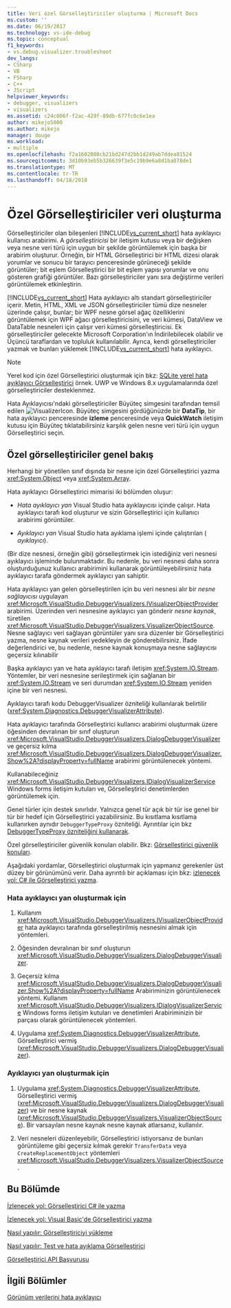 ```yaml
---
title: Veri özel Görselleştiriciler oluşturma | Microsoft Docs
ms.custom: ''
ms.date: 06/19/2017
ms.technology: vs-ide-debug
ms.topic: conceptual
f1_keywords:
- vs.debug.visualizer.troubleshoot
dev_langs:
- CSharp
- VB
- FSharp
- C++
- JScript
helpviewer_keywords:
- debugger, visualizers
- visualizers
ms.assetid: c24c006f-f2ac-429f-89db-677fc0c6e1ea
author: mikejo5000
ms.author: mikejo
manager: douge
ms.workload:
- multiple
ms.openlocfilehash: f2a1602808cb21bd247d2bb1d249ab7ddea81524
ms.sourcegitcommit: 3d10b93eb5b326639f3e5c19b9e6a8d1ba078de1
ms.translationtype: MT
ms.contentlocale: tr-TR
ms.lasthandoff: 04/18/2018
---
```

# <a name="create-custom-visualizers-of-data"></a>Özel Görselleştiriciler veri oluşturma
 Görselleştiriciler olan bileşenleri [!INCLUDE[vs_current_short](../code-quality/includes/vs_current_short_md.md)] hata ayıklayıcı kullanıcı arabirimi. A *görselleştiricisi* bir iletişim kutusu veya bir değişken veya nesne veri türü için uygun bir şekilde görüntülemek için başka bir arabirim oluşturur. Örneğin, bir HTML Görselleştirici bir HTML dizesi olarak yorumlar ve sonucu bir tarayıcı penceresinde görüneceği şekilde görüntüler; bit eşlem Görselleştirici bir bit eşlem yapısı yorumlar ve onu gösteren grafiği görüntüler. Bazı görselleştiriciler yanı sıra değiştirme verileri görüntülemek etkinleştirin.

 [!INCLUDE[vs_current_short](../code-quality/includes/vs_current_short_md.md)] Hata ayıklayıcı altı standart görselleştiriciler içerir. Metin, HTML, XML ve JSON görselleştiriciler tümü dize nesneler üzerinde çalışır, bunlar; bir WPF nesne görsel ağaç özelliklerini görüntülemek için WPF ağacı görselleştiricisini, ve veri kümesi, DataView ve DataTable nesneleri için çalışır veri kümesi görselleştiricisi. Ek görselleştiriciler gelecekte Microsoft Corporation'ın İndirilebilecek olabilir ve Üçüncü taraflardan ve topluluk kullanılabilir. Ayrıca, kendi görselleştiriciler yazmak ve bunları yüklemek [!INCLUDE[vs_current_short](../code-quality/includes/vs_current_short_md.md)] hata ayıklayıcı.

 > [!NOTE]
 > Yerel kod için özel Görselleştirici oluşturmak için bkz: [SQLite yerel hata ayıklayıcı Görselleştirici](https://github.com/Microsoft/VSSDK-Extensibility-Samples/tree/master/SqliteVisualizer) örnek. UWP ve Windows 8.x uygulamalarında özel görselleştiriciler desteklenmez.

 Hata Ayıklayıcısı'ndaki görselleştiriciler Büyüteç simgesini tarafından temsil edilen ![VisualizerIcon](../debugger/media/dbg-tips-visualizer-icon.png "Görselleştirici simgesi"). Büyüteç simgesini gördüğünüzde bir **DataTip**, bir hata ayıklayıcı penceresinde **izleme** penceresinde veya **QuickWatch** iletişim kutusu için Büyüteç tıklatabilirsiniz karşılık gelen nesne veri türü için uygun Görselleştirici seçin.

## <a name="overview-of-custom-visualizers"></a>Özel görselleştiriciler genel bakış

Herhangi bir yönetilen sınıf dışında bir nesne için özel Görselleştirici yazma <xref:System.Object> veya <xref:System.Array>.  
  
 Hata ayıklayıcı Görselleştirici mimarisi iki bölümden oluşur:  
  
-   *Hata ayıklayıcı yan* Visual Studio hata ayıklayıcısı içinde çalışır. Hata ayıklayıcı tarafı kod oluşturur ve sizin Görselleştirici için kullanıcı arabirimi görüntüler.  
  
-   *Ayıklayıcı yan* Visual Studio hata ayıklama işlemi içinde çalıştırılan ( *ayıklayıcı*).  
  
 (Bir dize nesnesi, örneğin gibi) görselleştirmek için istediğiniz veri nesnesi ayıklayıcı işleminde bulunmaktadır. Bu nedenle, bu veri nesnesi daha sonra oluşturduğunuz kullanıcı arabirimini kullanarak görüntüleyebilirsiniz hata ayıklayıcı tarafa göndermek ayıklayıcı yan sahiptir.  
  
 Hata ayıklayıcı yan gelen görselleştirilen için bu veri nesnesi alır bir *nesne sağlayıcısı* uygulayan <xref:Microsoft.VisualStudio.DebuggerVisualizers.IVisualizerObjectProvider> arabirimi. Üzerinden veri nesnesine ayıklayıcı yan gönderir *nesne kaynak*, türetilen <xref:Microsoft.VisualStudio.DebuggerVisualizers.VisualizerObjectSource>. Nesne sağlayıcı veri sağlayan görüntüler yanı sıra düzenler bir Görselleştirici yazma, nesne kaynak verileri yedekleyin de gönderebilirsiniz. İfade değerlendirici ve, bu nedenle, nesne kaynak konuşmaya nesne sağlayıcısı geçersiz kılınabilir  
  
 Başka ayıklayıcı yan ve hata ayıklayıcı tarafı iletişim <xref:System.IO.Stream>. Yöntemler, bir veri nesnesine serileştirmek için sağlanan bir <xref:System.IO.Stream> ve seri durumdan <xref:System.IO.Stream> yeniden içine bir veri nesnesi.  
  
 Ayıklayıcı tarafı kodu DebuggerVisualizer özniteliği kullanılarak belirtilir (<xref:System.Diagnostics.DebuggerVisualizerAttribute>).  
  
 Hata ayıklayıcı tarafında Görselleştirici kullanıcı arabirimi oluşturmak üzere öğesinden devralınan bir sınıf oluşturun <xref:Microsoft.VisualStudio.DebuggerVisualizers.DialogDebuggerVisualizer> ve geçersiz kılma <xref:Microsoft.VisualStudio.DebuggerVisualizers.DialogDebuggerVisualizer.Show%2A?displayProperty=fullName> arabirimi görüntülenecek yöntemi.  
  
 Kullanabileceğiniz <xref:Microsoft.VisualStudio.DebuggerVisualizers.IDialogVisualizerService> Windows forms iletişim kutuları ve, Görselleştirici denetimlerden görüntülemek için.  
  
 Genel türler için destek sınırlıdır. Yalnızca genel tür açık bir tür ise genel bir tür bir hedef için Görselleştirici yazabilirsiniz. Bu kısıtlama kısıtlama kullanırken aynıdır `DebuggerTypeProxy` özniteliği. Ayrıntılar için bkz [DebuggerTypeProxy özniteliğini kullanarak](../debugger/using-debuggertypeproxy-attribute.md).  
  
 Özel görselleştiriciler güvenlik konuları olabilir. Bkz: [Görselleştirici güvenlik konuları](../debugger/visualizer-security-considerations.md).  
  
 Aşağıdaki yordamlar, Görselleştirici oluşturmak için yapmanız gerekenler üst düzey bir görünümünü verir. Daha ayrıntılı bir açıklaması için bkz: [izlenecek yol: C# ile Görselleştirici yazma](../debugger/walkthrough-writing-a-visualizer-in-csharp.md).  
  
### <a name="to-create-the-debugger-side"></a>Hata ayıklayıcı yan oluşturmak için  
  
1.  Kullanım <xref:Microsoft.VisualStudio.DebuggerVisualizers.IVisualizerObjectProvider> hata ayıklayıcı tarafında görselleştirilmiş nesnesini almak için yöntemleri.  
  
2.  Öğesinden devralınan bir sınıf oluşturun <xref:Microsoft.VisualStudio.DebuggerVisualizers.DialogDebuggerVisualizer>.  
  
3.  Geçersiz kılma <xref:Microsoft.VisualStudio.DebuggerVisualizers.DialogDebuggerVisualizer.Show%2A?displayProperty=fullName> Arabiriminizin görüntülenecek yöntemi. Kullanım <xref:Microsoft.VisualStudio.DebuggerVisualizers.IDialogVisualizerService> Windows forms iletişim kutuları ve denetimleri Arabiriminizin bir parçası olarak görüntülenecek yöntemleri.  
  
4.  Uygulama <xref:System.Diagnostics.DebuggerVisualizerAttribute>, Görselleştirici vermiş (<xref:Microsoft.VisualStudio.DebuggerVisualizers.DialogDebuggerVisualizer>).  
  
### <a name="to-create-the-debuggee-side"></a>Ayıklayıcı yan oluşturmak için  
  
1.  Uygulama <xref:System.Diagnostics.DebuggerVisualizerAttribute>, Görselleştirici vermiş (<xref:Microsoft.VisualStudio.DebuggerVisualizers.DialogDebuggerVisualizer>) ve bir nesne kaynak (<xref:Microsoft.VisualStudio.DebuggerVisualizers.VisualizerObjectSource>). Bir varsayılan nesne kaynak nesne kaynak atlarsanız, kullanılır.  
  
2.  Veri nesneleri düzenleyebilir, Görselleştirici istiyorsanız de bunları görüntüleme gibi geçersiz kılmak gerekir `TransferData` veya `CreateReplacementObject` yöntemleri <xref:Microsoft.VisualStudio.DebuggerVisualizers.VisualizerObjectSource>.   
  
## <a name="in-this-section"></a>Bu Bölümde
  
 [İzlenecek yol: Görselleştirici C# ile yazma](../debugger/walkthrough-writing-a-visualizer-in-csharp.md)  

 [İzlenecek yol: Visual Basic'de Görselleştirici yazma](../debugger/walkthrough-writing-a-visualizer-in-visual-basic.md)  
  
 [Nasıl yapılır: Görselleştiriciyi yükleme](../debugger/how-to-install-a-visualizer.md)  
  
 [Nasıl yapılır: Test ve hata ayıklama Görselleştirici](../debugger/how-to-test-and-debug-a-visualizer.md)  
  
 [Görselleştirici API Başvurusu](../debugger/visualizer-api-reference.md)  
  
## <a name="related-sections"></a>İlgili Bölümler  
 [Görünüm verilerini hata ayıklayıcı](../debugger/viewing-data-in-the-debugger.md)